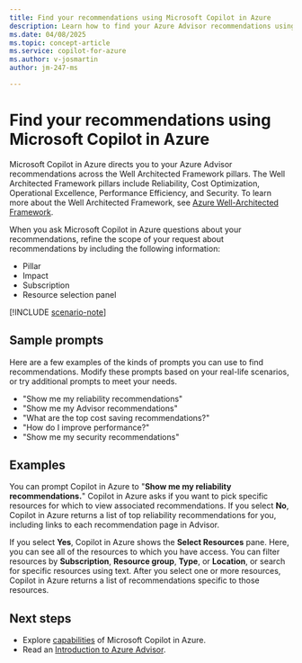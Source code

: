 ```yaml
---
title: Find your recommendations using Microsoft Copilot in Azure
description: Learn how to find your Azure Advisor recommendations using Microsoft Copilot in Azure.
ms.date: 04/08/2025
ms.topic: concept-article
ms.service: copilot-for-azure
ms.author: v-josmartin
author: jm-247-ms

---
```


# Find your recommendations using Microsoft Copilot in Azure

Microsoft Copilot in Azure directs you to your Azure Advisor recommendations across the Well Architected Framework pillars. The Well Architected Framework pillars include Reliability, Cost Optimization, Operational Excellence, Performance Efficiency, and Security. To learn more about the Well Architected Framework, see [Azure Well-Architected Framework](/azure/well-architected "Azure Well-Architected Framework | Microsoft Learn").

When you ask Microsoft Copilot in Azure questions about your recommendations, refine the scope of your request about recommendations by including the following information:

- Pillar
- Impact
- Subscription
- Resource selection panel

[!INCLUDE [scenario-note](includes/scenario-note.md)]

## Sample prompts

Here are a few examples of the kinds of prompts you can use to find recommendations. Modify these prompts based on your real-life scenarios, or try additional prompts to meet your needs.

- "Show me my reliability recommendations"
- "Show me my Advisor recommendations"
- "What are the top cost saving recommendations?"
- "How do I improve performance?"
- "Show me my security recommendations"

## Examples

You can prompt Copilot in Azure to "**Show me my reliability recommendations.**" Copilot in Azure asks if you want to pick specific resources for which to view associated recommendations. If you select **No**, Copilot in Azure returns a list of top reliability recommendations for you, including links to each recommendation page in Advisor.

If you select **Yes**, Copilot in Azure shows the **Select Resources** pane. Here, you can see all of the resources to which you have access. You can filter resources by **Subscription**, **Resource group**, **Type**, or **Location**, or search for specific resources using text. After you select one or more resources, Copilot in Azure returns a list of recommendations specific to those resources.

## Next steps

- Explore [capabilities](capabilities.md) of Microsoft Copilot in Azure.
- Read an [Introduction to Azure Advisor](/azure/advisor/advisor-overview "Introduction to Azure Advisor | Azure Advisor | Microsoft Learn").